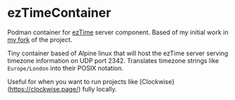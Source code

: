# ezTimeContainer
Podman container for [ezTime](https://github.com/ropg/ezTime) server component.
Based of my initial work in [my fork](https://github.com/TheGroundZero/ezTime) of the project.

Tiny container based of Alpine linux that will host the ezTime server serving timezone information on UDP port 2342.
Translates timezone strings like `Europe/London` into their POSIX notation.

Useful for when you want to run projects like [Clockwise}(https://clockwise.page/) fully locally.
